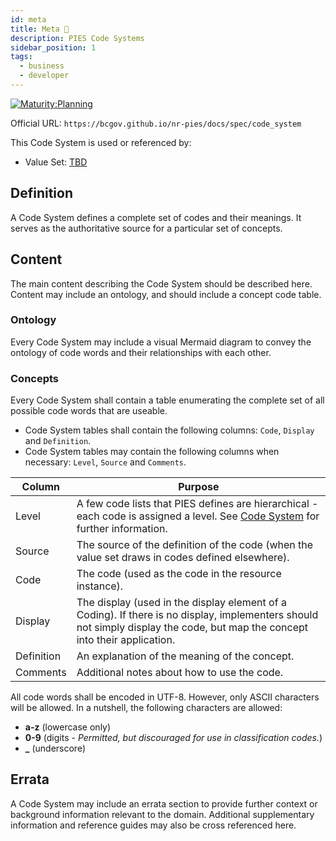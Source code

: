 ```yaml
---
id: meta
title: Meta 🚧
description: PIES Code Systems
sidebar_position: 1
tags:
  - business
  - developer
---
```


[![Maturity:Planning](https://img.shields.io/badge/Maturity-Planning-orange)](/docs/spec#maturity)

Official URL: `https://bcgov.github.io/nr-pies/docs/spec/code_system`

This Code System is used or referenced by:

- Value Set: [TBD](.)

## Definition

A Code System defines a complete set of codes and their meanings. It serves as the authoritative source for a
particular set of concepts.

## Content

The main content describing the Code System should be described here. Content may include an ontology, and should
include a concept code table.

### Ontology

Every Code System may include a visual Mermaid diagram to convey the ontology of code words and their relationships with
each other.

### Concepts

Every Code System shall contain a table enumerating the complete set of all possible code words that are useable.

- Code System tables shall contain the following columns: `Code`, `Display` and `Definition`.
- Code System tables may contain the following columns when necessary: `Level`, `Source` and `Comments`.

| Column     | Purpose                                                                                                                                                                     |
| ---------- | --------------------------------------------------------------------------------------------------------------------------------------------------------------------------- |
| Level      | A few code lists that PIES defines are hierarchical - each code is assigned a level. See [Code System](.) for further information.                                          |
| Source     | The source of the definition of the code (when the value set draws in codes defined elsewhere).                                                                             |
| Code       | The code (used as the code in the resource instance).                                                                                                                       |
| Display    | The display (used in the display element of a Coding). If there is no display, implementers should not simply display the code, but map the concept into their application. |
| Definition | An explanation of the meaning of the concept.                                                                                                                               |
| Comments   | Additional notes about how to use the code.                                                                                                                                 |

All code words shall be encoded in UTF-8. However, only ASCII characters will be allowed. In a nutshell, the following
characters are allowed:

- **a-z** (lowercase only)
- **0-9** (digits - _Permitted, but discouraged for use in classification codes._)
- **\_** (underscore)

## Errata

A Code System may include an errata section to provide further context or background information relevant to the domain.
Additional supplementary information and reference guides may also be cross referenced here.

